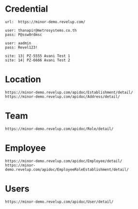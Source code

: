 # Credential
```
url:  https://minor-demo.revelup.com/

user: thanapir@metrosystems.co.th
pass: P@ssw0rdmsc

user: aadmin
pass: Revel123!

site: 13| PZ-5555 Avani Test 1
site: 14| PZ-6666 Avani Test 2
```

# Location
```
https://minor-demo.revelup.com/apidoc/Establishment/detail/
https://minor-demo.revelup.com/apidoc/Address/detail/
```

# Team
```
https://minor-demo.revelup.com/apidoc/Role/detail/
```

# Employee
```
https://minor-demo.revelup.com/apidoc/Employee/detail/
https://minor-demo.revelup.com/apidoc/EmployeeRoleEstablishment/detail/
```

# Users
```
https://minor-demo.revelup.com/apidoc/User/detail/
```